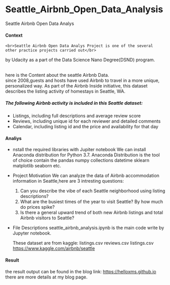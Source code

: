 # Seattle_Airbnb_Open_Data_Analysis
Seattle Airbnb Open Data Analys


#### Context

	<br>Seattle Airbnb Open Data Analys Project is one of the several other practice projects carried out</br>
by Udacity as a part of the Data Science Nano Degree(DSND) program.
  
  <br>here is the Content	about the seattle Airbnb Data.</br>
	since 2008,guests and hosts have used Airbnb to travel in a more unique, personalized way. As part 
of the Airbnb Inside initiative, this dataset describes the listing activity of homestays in Seattle, WA. 

##### The following Airbnb activity is included in this Seattle dataset:
- Listings, including full descriptions and average review score
- Reviews, including unique id for each reviewer and detailed comments
- Calendar, including listing id and the price and availability for that day

#### Analiys 

- nstall the required libraries with Jupiter notebook 
  We can install Anaconda distribution for Python 3.7. Anaconda Distribution is the tool of choice contain
the  pandas numpy collections datetime sklearn matplotlib seaborn etc.

- Project Motivation
  We can analyze the data of Airbnb accommodation information in Seattle,here are 3 intresting questions:
  1. Can you describe the vibe of each Seattle neighborhood using listing descriptions?
  2. What are the busiest times of the year to visit Seattle? By how much do prices spike?
  3. Is there a general upward trend of both new Airbnb listings and total Airbnb visitors to Seattle?
    
- File Descriptions
	seattle_airbnb_analysis.ipynb is the main code write by Jupyter notebook.
	
	These dataset are from kaggle:
	listings.csv reviews.csv listings.csv
	https://www.kaggle.com/airbnb/seattle
	
#### Result
the result output can be found in the blog link:  https://helloxms.github.io
there are more details at my blog page.